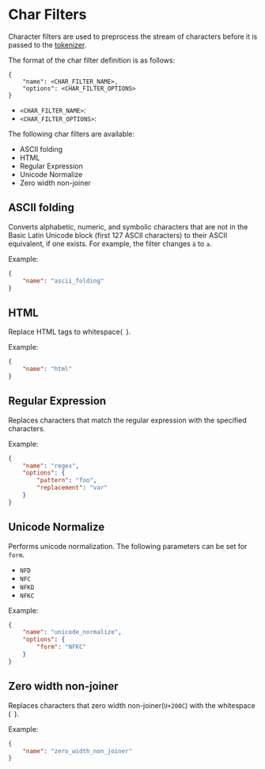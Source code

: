 # Char Filters

Character filters are used to preprocess the stream of characters before it is passed to the [tokenizer](/analyzer/tokenizers.md).  

The format of the char filter definition is as follows:
```
{
    "name": <CHAR_FILTER_NAME>,
    "options": <CHAR_FILTER_OPTIONS>
}
```
- `<CHAR_FILTER_NAME>`: 
- `<CHAR_FILTER_OPTIONS>`: 

The following char filters are available:
- ASCII folding
- HTML
- Regular Expression
- Unicode Normalize
- Zero width non-joiner


## ASCII folding

Converts alphabetic, numeric, and symbolic characters that are not in the Basic Latin Unicode block (first 127 ASCII characters) to their ASCII equivalent, if one exists. For example, the filter changes `à` to `a`.  

Example:  
```json
{
    "name": "ascii_folding"
}
```

## HTML

Replace HTML tags to whitespace(` `).  

Example:
```json
{
    "name": "html"
}
```


## Regular Expression

Replaces characters that match the regular expression with the specified characters.  

Example:
```json
{
    "name": "regex",
    "options": {
        "pattern": "foo",
        "replacement": "var"
    }
}
```


## Unicode Normalize

Performs unicode normalization. The following parameters can be set for `form`.  
- `NFD`
- `NFC`
- `NFKD`
- `NFKC`

Example:
```json
{
    "name": "unicode_normalize",
    "options": {
        "form": "NFKC"
    }    
}
```


## Zero width non-joiner

Replaces characters that zero width non-joiner(`U+200C`) with the whitespace (` `).  

Example:
```json
{
    "name": "zero_width_non_joiner"
}
```
